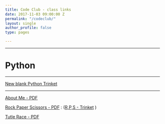 ```yaml
---
title: Code Club - class links
date: 2017-11-03 09:00:00 Z
permalink: "/codeclub/"
layout: single
author_profile: false
type: pages

---
```


---  
# Python 

---

[New blank Python Trinket](http://jumpto.cc/python-new) 

---


[About Me - PDF](https://codeclub-project-assets.s3-eu-west-1.amazonaws.com/public/en-GB/about-me.pdf)


[Rock Paper Scissors - PDF](https://codeclub-project-assets.s3-eu-west-1.amazonaws.com/public/en-GB/rock-paper-scissors.pdf) : ([R,P,S - Trinket](http://jumpto.cc/rps-go) )


[Tutle Race - PDF](https://codeclub-project-assets.s3-eu-west-1.amazonaws.com/public/en-GB/turtle-race.pdf)




